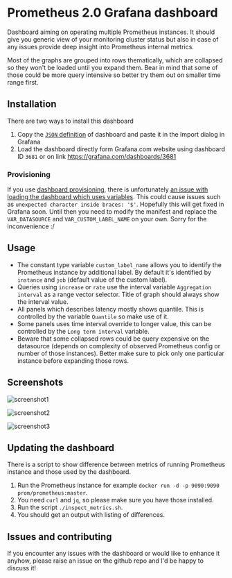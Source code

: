 # Prometheus 2.0 Grafana dashboard
Dashboard aiming on operating multiple Prometheus instances.
It should give you generic view of your monitoring cluster status
but also in case of any issues provide deep insight into Prometheus internal metrics.

Most of the graphs are grouped into rows thematically, which are collapsed so they won't be loaded until you expand them.
Bear in mind that some of those could be more query intensive so better try them out on smaller time range first.

## Installation
There are two ways to install this dashboard

   1. Copy the [`JSON` definition](https://raw.githubusercontent.com/FUSAKLA/Prometheus2-grafana-dashboard/master/dashboard/prometheus2-dashboard.json)
      of dashboard and paste it in the Import dialog in Grafana
   1. Load the dashboard directly form Grafana.com website using dashboard ID `3681`
      or on link https://grafana.com/dashboards/3681


### Provisioning
If you use [dashboard provisioning](https://grafana.com/docs/administration/provisioning/#dashboards),
there is unfortunately [an issue with loading the dashboard which uses variables](https://github.com/grafana/grafana/issues/10786).
This could cause issues such as `unexpected character inside braces: '$'`. Hopefully this will get fixed in Grafana soon.
Until then you need to modify the manifest and replace the `VAR_DATASOURCE` and `VAR_CUSTOM_LABEL_NAME` on your own.
Sorry for the inconvenience :/


## Usage
- The constant type variable `custom_label_name` allows you to identify the Prometheus instance by additional label. By default it's identified by `instance` and `job` (default value of the custom label).
- Queries using `increase` or `rate` use the interval variable `Aggregation interval` as a range vector selector. Title of graph should always show the interval value.
- All panels which describes latency mostly shows quantile. This is controlled by the variable `Quantile` so make use of it.
- Some panels uses time interval override to longer value, this can be controlled by the `Long term interval` variable.
- Beware that some collapsed rows could be query expensive on the datasource (depends on complexity of observed Prometheus config or number of those instances). Better make sure to pick only one particular
    instance before expanding those rows.


## Screenshots
![screenshot1](https://grafana.com/api/dashboards/3681/images/2334/image "Top of dashboard with main info")

![screenshot2](https://grafana.com/api/dashboards/3681/images/2340/image "Data storage info")

![screenshot3](https://grafana.com/api/dashboards/3681/images/2337/image "Resources consumption (usin heapster)")


## Updating the dashboard
There is a script to show difference between metrics 
of running Prometheus instance and those used by the dashboard.

1. Run the Prometheus instance for example `docker run -d -p 9090:9090 prom/prometheus:master`.
1. You need `curl` and `jq`, so please make sure you have those installed. 
1. Run the script `./inspect_metrics.sh`.
1. You should get an output with listing of differences.

## Issues and contributing
If you encounter any issues with the dashboard or would like to enhance it anyhow,
please raise an issue on the github repo and I'd be happy to discuss it!

